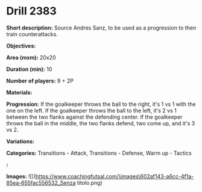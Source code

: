 # Drill 2383

**Short description:**
Source Andres Sanz, to be used as a progression to then train counterattacks.

**Objectives:**


**Area (mxm):**
20x20

**Duration (min):**
10

**Number of players:**
9 + 2P

**Materials:**


**Progression:**
If the goalkeeper throws the ball to the right, it's 1 vs 1 with the one on the left. If the goalkeeper throws the ball to the left, it's 2 vs 1 between the two flanks against the defending center. If the goalkeeper throws the ball in the middle, the two flanks defend, two come up, and it's 3 vs 2.

**Variations:**


**Categories:**
Transitions - Attack, Transitions - Defense, Warm up - Tactics

**:**


**Images:**
![](https://www.coachingfutsal.com/\images\602af143-a6cc-4f1a-85ea-655fac556532_Senza titolo.png)

